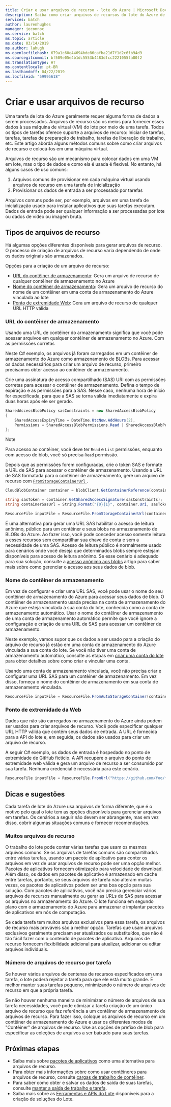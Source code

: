 ```yaml
---
title: Criar e usar arquivos de recurso - lote do Azure | Microsoft Docs
description: Saiba como criar arquivos de recursos do lote do Azure de várias fontes de entrada.
services: batch
author: laurenhughes
manager: jeconnoc
ms.service: batch
ms.topic: article
ms.date: 03/14/2019
ms.author: lahugh
ms.openlocfilehash: 679a1c60e44694bde86cafba21d7f1d2c6fb94d9
ms.sourcegitcommit: bf509e05e4b1dc5553b4483dfcc2221055fa80f2
ms.translationtype: HT
ms.contentlocale: pt-BR
ms.lasthandoff: 04/22/2019
ms.locfileid: "59995618"
---
```

# <a name="creating-and-using-resource-files"></a>Criar e usar arquivos de recurso

Uma tarefa de lote do Azure geralmente requer alguma forma de dados a serem processados. Arquivos de recurso são os meios para fornecer esses dados à sua máquina de virtual (VM) do lote por meio de uma tarefa. Todos os tipos de tarefas oferece suporte a arquivos de recurso: Iniciar de tarefas, tarefas, tarefas de preparação de trabalho, tarefas de liberação de trabalho, etc. Este artigo aborda alguns métodos comuns sobre como criar arquivos de recurso e colocá-los em uma máquina virtual.  

Arquivos de recurso são um mecanismo para colocar dados em uma VM em lote, mas o tipo de dados e como ela é usada é flexível. No entanto, há alguns casos de uso comuns:

1. Arquivos comuns de provisionar em cada máquina virtual usando arquivos de recurso em uma tarefa de inicialização
1. Provisionar os dados de entrada a ser processado por tarefas

Arquivos comuns pode ser, por exemplo, arquivos em uma tarefa de inicialização usado para instalar aplicativos que suas tarefas executam. Dados de entrada pode ser qualquer informação a ser processadas por lote ou dados de vídeo ou imagem bruta.

## <a name="types-of-resource-files"></a>Tipos de arquivos de recurso

Há algumas opções diferentes disponíveis para gerar arquivos de recurso. O processo de criação de arquivos de recurso varia dependendo de onde os dados originais são armazenados.

Opções para a criação de um arquivo de recurso:

- [URL do contêiner de armazenamento](#storage-container-url): Gera um arquivo de recurso de qualquer contêiner de armazenamento no Azure
- [Nome do contêiner de armazenamento](#storage-container-name): Gera um arquivo de recurso do nome de um contêiner em uma conta de armazenamento do Azure vinculada ao lote
- [Ponto de extremidade Web](#web-endpoint): Gera um arquivo de recurso de qualquer URL HTTP válida

### <a name="storage-container-url"></a>URL do contêiner de armazenamento

Usando uma URL de contêiner do armazenamento significa que você pode acessar arquivos em qualquer contêiner de armazenamento no Azure. Com as permissões corretas

Neste C# exemplo, os arquivos já foram carregados em um contêiner de armazenamento do Azure como armazenamento de BLOBs. Para acessar os dados necessários para criar um arquivo de recurso, primeiro precisamos obter acesso ao contêiner de armazenamento.

Crie uma assinatura de acesso compartilhado (SAS) URI com as permissões corretas para acessar o contêiner de armazenamento. Defina o tempo de expiração e as permissões para a SAS. Nesse caso, nenhuma hora de início for especificada, para que a SAS se torna válida imediatamente e expira duas horas após ele ser gerado.

```csharp
SharedAccessBlobPolicy sasConstraints = new SharedAccessBlobPolicy
{
    SharedAccessExpiryTime = DateTime.UtcNow.AddHours(2),
    Permissions = SharedAccessBlobPermissions.Read | SharedAccessBlobPermissions.List
};
```

> [!NOTE]
> Para acesso ao contêiner, você deve ter `Read` e `List` permissões, enquanto com acesso de blob, você só precisa `Read` permissão.

Depois que as permissões forem configuradas, crie o token SAS e formate a URL de SAS para acessar o contêiner de armazenamento. Usando a URL de SAS formatada para o contêiner de armazenamento, gere um arquivo de recurso com [ `FromStorageContainerUrl` ](https://docs.microsoft.com/dotnet/api/microsoft.azure.batch.resourcefile.fromstoragecontainerurl?view=azure-dotnet).

```csharp
CloudBlobContainer container = blobClient.GetContainerReference(containerName);

string sasToken = container.GetSharedAccessSignature(sasConstraints);
string containerSasUrl = String.Format("{0}{1}", container.Uri, sasToken);

ResourceFile inputFile = ResourceFile.FromStorageContainerUrl(containerSasUrl);
```

É uma alternativa para gerar uma URL SAS habilitar o acesso de leitura anônimo, público para um contêiner e seus blobs no armazenamento de BLOBs do Azure. Ao fazer isso, você pode conceder acesso somente leitura a esses recursos sem compartilhar sua chave de conta e sem a necessidade de uma SAS. Acesso de leitura público é normalmente usado para cenários onde você deseja que determinados blobs sempre estejam disponíveis para acesso de leitura anônimo. Se esse cenário é adequado para sua solução, consulte a [acesso anônimo aos blobs](../storage/blobs/storage-manage-access-to-resources.md) artigo para saber mais sobre como gerenciar o acesso aos seus dados de blob.

### <a name="storage-container-name"></a>Nome do contêiner de armazenamento

Em vez de configurar e criar uma URL SAS, você pode usar o nome do seu contêiner de armazenamento do Azure para acessar seus dados de blob. O contêiner de armazenamento usada precisa na conta de armazenamento do Azure que esteja vinculada à sua conta do lote, conhecida como a conta de armazenamento automático. Usar o nome do contêiner de armazenamento de uma conta de armazenamento automático permite que você ignore a configuração e criação de uma URL de SAS para acessar um contêiner de armazenamento.

Neste exemplo, vamos supor que os dados a ser usado para a criação do arquivo de recurso já estão em uma conta de armazenamento do Azure vinculada a sua conta do lote. Se você não tiver uma conta de armazenamento automático, consulte as etapas em [criar uma conta do lote](batch-account-create-portal.md) para obter detalhes sobre como criar e vincular uma conta.

Usando uma conta de armazenamento vinculada, você não precisa criar e configurar uma URL SAS para um contêiner de armazenamento. Em vez disso, forneça o nome do contêiner de armazenamento em sua conta de armazenamento vinculada.

```csharp
ResourceFile inputFile = ResourceFile.FromAutoStorageContainer(containerName);
```

### <a name="web-endpoint"></a>Ponto de extremidade da Web

Dados que não são carregados no armazenamento do Azure ainda podem ser usados para criar arquivos de recurso. Você pode especificar qualquer URL HTTP válida que contém seus dados de entrada. A URL é fornecida para a API do lote e, em seguida, os dados são usados para criar um arquivo de recurso.

A seguir C# exemplo, os dados de entrada é hospedado no ponto de extremidade de GitHub fictício. A API recupere o arquivo do ponto de extremidade web válida e gera um arquivo de recurso a ser consumido por sua tarefa. Nenhuma credencial é necessária para este cenário.

```csharp
ResourceFile inputFile = ResourceFile.FromUrl("https://github.com/foo/file.txt", filePath);
```

## <a name="tips-and-suggestions"></a>Dicas e sugestões

Cada tarefa de lote do Azure usa arquivos de forma diferente, que é o motivo pelo qual o lote tem as opções disponíveis para gerenciar arquivos em tarefas. Os cenários a seguir não devem ser abrangente, mas em vez disso, cobrir algumas situações comuns e fornecer recomendações.

### <a name="many-resource-files"></a>Muitos arquivos de recurso

O trabalho do lote pode conter várias tarefas que usam os mesmos arquivos comuns. Se os arquivos de tarefas comuns são compartilhados entre várias tarefas, usando um pacote de aplicativo para conter os arquivos em vez de usar arquivos de recurso pode ser uma opção melhor. Pacotes de aplicativos fornecem otimização para velocidade de download. Além disso, os dados em pacotes de aplicativo é armazenado em cache entre tarefas, portanto, se seus arquivos de tarefa não alteram muitas vezes, os pacotes de aplicativos podem ser uma boa opção para sua solução. Com pacotes de aplicativos, você não precisa gerenciar vários arquivos de recursos manualmente ou gerar as URLs de SAS para acessar os arquivos no armazenamento do Azure. O lote funciona em segundo plano com o armazenamento do Azure para armazenar e implantar pacotes de aplicativos em nós de computação.

Se cada tarefa tem muitos arquivos exclusivos para essa tarefa, os arquivos de recurso mais prováveis são a melhor opção. Tarefas que usam arquivos exclusivos geralmente precisam ser atualizados ou substituídos, que não é tão fácil fazer com o conteúdo de pacotes de aplicativo. Arquivos de recurso fornecem flexibilidade adicional para atualizar, adicionar ou editar arquivos individuais.

### <a name="number-of-resource-files-per-task"></a>Número de arquivos de recurso por tarefa

Se houver vários arquivos de centenas de recursos especificados em uma tarefa, o lote poderá rejeitar a tarefa para que ele está muito grande. É melhor manter suas tarefas pequeno, minimizando o número de arquivos de recurso em que a própria tarefa.

Se não houver nenhuma maneira de minimizar o número de arquivos de sua tarefa necessidades, você pode otimizar a tarefa criação de um único arquivo de recurso que faz referência a um contêiner de armazenamento de arquivos de recurso. Para fazer isso, coloque os arquivos de recurso em um contêiner de armazenamento do Azure e usar os diferentes modos de "Contêiner" de arquivos de recurso. Use as opções de prefixo de blob para especificar as coleções de arquivos a ser baixado para suas tarefas.

## <a name="next-steps"></a>Próximas etapas

- Saiba mais sobre [pacotes de aplicativos](batch-application-packages.md) como uma alternativa para arquivos de recurso.
- Para obter mais informações sobre como usar contêineres para arquivos de recurso, consulte [cargas de trabalho de contêiner](batch-docker-container-workloads.md).
- Para saber como obter e salvar os dados de saída de suas tarefas, consulte [manter a saída de trabalho e tarefa](batch-task-output.md).
- Saiba mais sobre as [Ferramentas e APIs do Lote](batch-apis-tools.md) disponíveis para a criação de soluções do Lote.